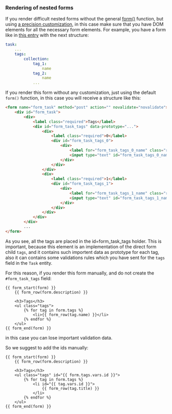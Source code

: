 ### Rendering of nested forms

If you render difficult nested forms without the general [form()](http://symfony.com/doc/current/book/forms.html#rendering-the-form) function, but using [a precision customization](http://symfony.com/doc/current/book/forms.html#rendering-each-field-by-hand), in this case make sure that you have DOM elements for all the necessary form elements.
For example, you have a form like in [this entry](http://symfony.com/doc/current/cookbook/form/form_collections.html) with the next structure:
```yaml
task:
    ...
    tags:
        collection:
            tag_1:
                name
            tag_2:
                name
            ...
```

If you render this form without any customization, just using the default ```form()``` function, in this case you will receive a structure like this:
```html
<form name="form_task" method="post" action="" novalidate="novalidate">
    <div id="form_task">
        <div>
            <label class="required">Tags</label>
            <div id="form_task_tags" data-prototype="...">
                <div>
                    <label class="required">0</label>
                    <div id="form_task_tags_0">
                        <div>
                            <label for="form_task_tags_0_name" class="required">Name</label>
                            <input type="text" id="form_task_tags_0_name" name="form_task[tags][0][name]" required="required">
                        </div>
                    </div>
                </div>
                <div>
                    <label class="required">1</label>
                    <div id="form_task_tags_1">
                        <div>
                            <label for="form_task_tags_1_name" class="required">Name</label>
                            <input type="text" id="form_task_tags_1_name" name="form_task[tags][1][name]" required="required">
                        </div>
                    </div>
                </div>
            </div>
        </div>
        ...
</form>
```
As you see, all the tags are placed in the id=form_task_tags holder.
This is important, because this element is an implementation of the direct form child ```tags```, and it contains such importent data as prototype for each tag, also it can contains some validations rules which you have sent for the ```tags``` field in the ```Task``` entity.

For this reason, if you render this form manually, and do not create the ```#form_task_tags``` field:
```twig
{{ form_start(form) }}
    {{ form_row(form.description) }}

    <h3>Tags</h3>
    <ul class="tags">
        {% for tag in form.tags %}
            <li>{{ form_row(tag.name) }}</li>
        {% endfor %}
    </ul>
{{ form_end(form) }}
```
in this case you can lose important validation data.

So we suggest to add the ids manually:
```twig
{{ form_start(form) }}
    {{ form_row(form.description) }}

    <h3>Tags</h3>
    <ul class="tags" id="{{ form.tags.vars.id }}">
        {% for tag in form.tags %}
            <li id="{{ tag.vars.id }}">
                {{ form_row(tag.title) }}
            </li>
        {% endfor %}
    </ul>
{{ form_end(form) }}
```
